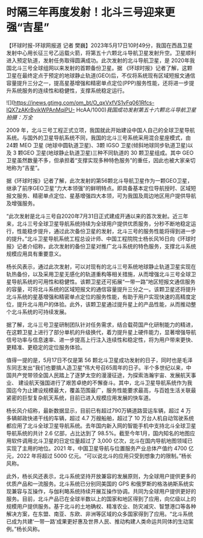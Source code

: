 # 时隔三年再度发射！北斗三号迎来更强“吉星”

【环球时报-环球网报道 记者
樊巍】2023年5月17日10时49分，我国在西昌卫星发射中心用长征三号乙运载火箭，将第五十六颗北斗导航卫星发射升空。卫星顺利进入预定轨道，发射任务取得圆满成功。此次发射的北斗导航卫星，是
2020年我国北斗三号全球组网以来发射的首颗备份卫星。据
《环球时报》记者了解，这颗卫星在最终定点于预定的地球静止轨道(GEO)后，不仅将系统现有区域短报文通信容量提升三分之一，提高星基增强和精密单点定位(PPP)服务性能，还将进一步提升系统服务的连续性和稳健性，支撑系统稳定运行。

![](https://inews.gtimg.com/om_bt/O_qxVxfVS1vFq061Rfcs-IQX7zAKrBvikWPAnMqiPU-
HcAA/1000)_我国成功发射第五十六颗北斗导航卫星 拍摄：万全_

2009 年，北斗三号工程正式立项，我国就此开始建设中国人自己的全球卫星导航系统。与国外的卫星导航系统不同，我国的北斗三号系统采用混合星座模式，由24颗
MEO 卫星 (地球中圆轨道卫星)、3颗 IGSO 卫星(倾斜地球同步轨道卫星)以及 3 颗GEO 卫星(地球静止轨道卫星)三种不同轨道的 30
颗卫星组成。其中 GEO 卫星虽然数量不多，但承担着“支撑实现多种特色服务”的重任，因此也被大家亲切地称为“吉星”。

据《环球时报》记者了解，此次发射的第56颗北斗导航卫星作为一颗GEO卫星，继承了前序GEO卫星“力大本领强”的鲜明特点。即具备基本定位导航授时、区域短报文服务、精密单点定位、星基增强四大本领，可为我国及周边地区用户提供导航及增强服务。

“此次发射是北斗三号自2020年7月31日正式建成开通以来的首次发射。近三年来，北斗三号全球卫星导航系统持续为全球用户提供优质服务，分秒不断地稳定运行，性能稳步提升，通过此次备份卫星的发射，北斗三号的服务性能将得到进一步的提升。”北斗卫星导航系统工程总设计师、中国工程院院士杨长风16日向《环球时报》记者介绍称，此次发射的备份卫星对推广北斗系统的特色服务，支撑北斗系统规模应用具有重要意义。

杨长风表示，通过此次发射，可以对现有的北斗三号系统地球静止轨道卫星实现在轨热备份，以及采用卫星无感化的轨道重构等相关措施，从而增强北斗三号全球卫星导航系统的可用性和稳健性。该颗卫星还可拓展“一带一路”地区短报文通信服务的容量，可将北斗系统的区域短报文的通信容量提升三分之一。该颗卫星还将提升北斗系统的星基增强和精密单点定位的服务性能，有助于用户实现快速的高精度定位，提升北斗用户的体验。此外，该颗卫星通过提升星上的产品性能，从而推动整个北斗系统的可持续发展。

据了解，北斗三号卫星研制团队针对任务需求，结合载荷国产化研制能力的精进，在这颗卫星上进行了部分单机的升级换代，着力提升星上硬件能力，显著增强导航信号功率与信息速率、进一步提高上行注入连续性和稳定性，将为用户带来更快、更精准、更稳定的定位服务体验。

值得一提的是，5月17日不仅是第 56
颗北斗卫星成功发射的日子，同时也是毛泽东同志发出“我们也要搞人造卫星”伟大号召65周年的日子。半个多世纪以来，中国共产党带领全国人民踏上了逐梦太空的漫漫征途，为探索浩瀚宇宙、发展航天事业、
建设航天强国进行了艰苦卓绝的不懈奋斗。其中，北斗卫星导航系统作为我国迄今为止建设规模最大，覆盖范围最广，服务性能要求最高，与百姓生活关联最紧密的巨型复杂航天系统，目前已进入规模应用发展的快车道。

杨长风介绍称，最新数据显示，目前已有超过790万辆道路营运车辆，超过 4 万多辆邮政快递干线的车辆，超过 4.7 万艘船舶，超过了 10
万台人机自动驾驶系统都应用了北斗全球卫星导航系统。去年国内新入网的智能手机中支持北斗全球卫星导航系统的共计 2.6 亿部，占比达到了
98.5%。截至今年1月，国内知名的地图应用软件调用北斗卫星的日定位量超过了 3,000 亿次，北斗在国内导航地图领域已实现了主用的地位。2021
年，中国卫星导航与位置服务产业总体产值约 4700 亿元，2022 年将超过 5000 亿元。“可以说北斗的应用只受到想象力的限制。”杨长风称。

此外，杨长风还表示，北斗系统坚持开放兼容的发展原则，为全球用户提供更多的优质产品和一流服务。北斗系统已分别同美国的 GPS
和俄罗斯的格洛纳斯系统实现兼容与互操作，与伽利略系统持续开展互操作协调。共同为全球用户提供更好的服务。目前，北斗产品已在全球半数以上的国家和地区得到了应用，向亿级以上的规模用户提供服务。基于北斗的土地确权、精准农业、防灾减灾、智慧港口等各种解决方案，在东盟、南亚、东欧、非洲等区域的众多国家得到了应用。“北斗系统已成为共建‘一带一路’成果更好惠及世界人民、推动构建人类命运共同体的生动案例。”杨长风称。


